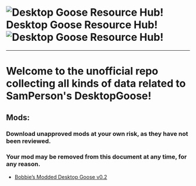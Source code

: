 # ![Desktop Goose Resource Hub!](https://i.vgy.me/BlKE5L.gif)Desktop Goose Resource Hub!![Desktop Goose Resource Hub!](https://i.vgy.me/BlKE5L.gif)

---

# Welcome to the unofficial repo collecting all kinds of data related to SamPerson's DesktopGoose!

## Mods:

### Download unapproved mods at your own risk, as they have not been reviewed.

### Your mod may be removed from this document at any time, for any reason.

* [Bobbie’s Modded Desktop Goose v0.2](mods/bobbies.md)
